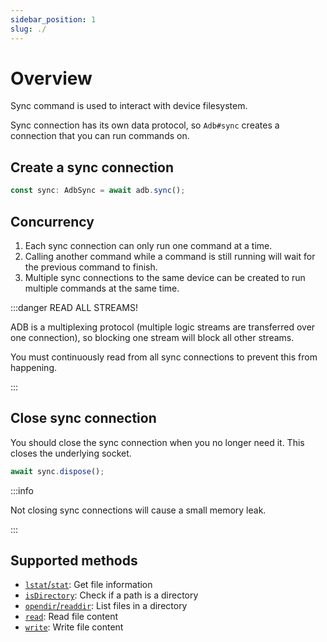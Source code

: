 ```yaml
---
sidebar_position: 1
slug: ./
---
```


# Overview

Sync command is used to interact with device filesystem.

Sync connection has its own data protocol, so `Adb#sync` creates a connection that you can run commands on.

## Create a sync connection

```ts transpile
const sync: AdbSync = await adb.sync();
```

## Concurrency

1. Each sync connection can only run one command at a time.
2. Calling another command while a command is still running will wait for the previous command to finish.
3. Multiple sync connections to the same device can be created to run multiple commands at the same time.

:::danger READ ALL STREAMS!

ADB is a multiplexing protocol (multiple logic streams are transferred over one connection), so blocking one stream will block all other streams.

You must continuously read from all sync connections to prevent this from happening.

:::

## Close sync connection

You should close the sync connection when you no longer need it. This closes the underlying socket.

```ts transpile
await sync.dispose();
```

:::info

Not closing sync connections will cause a small memory leak.

:::

## Supported methods

- [`lstat`/`stat`](./stat.md): Get file information
- [`isDirectory`](./isDirectory.md): Check if a path is a directory
- [`opendir`/`readdir`](./opendir.md): List files in a directory
- [`read`](./read.md): Read file content
- [`write`](./write.md): Write file content
